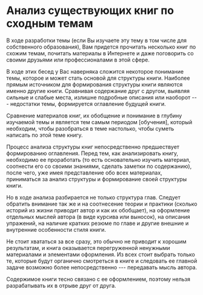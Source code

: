 
# Анализ существующих книг по сходным темам

В ходе разработки темы (если Вы изучаете эту тему в том числе для
собственного образования), Вам придется прочитать несколько книг по
схожим темам, почитать материалы в Интернете и даже поговорить со
своими друзьями или профессионалами в этой сфере.

В ходе этих бесед у Вас наверняка сложится некоторое понимание темы,
которое и может стать основой для структуры книги.  Наиболее прямым
источником для формирования структуры книги являются именно другие
книги.  Сравнивая содержание друг с другом, выявляя сильные и слабые
места, излишне подробные описания или наоборот --- недостатки темы,
формируется оглавление будущей книги.

Сравнение материалов книг, их обобщение и понимание в глубину
изучаемой темы и является тем самым периодом [обучения], который
необходим, чтобы разобраться в теме настолько, чтобы суметь написать
по этой теме книгу.

Процесс анализа структуры книг непосредственно предшествует
формированию оглавления.  Перед тем, как анализировать книгу,
необходимо ее проработать (то есть основательно изучить материал,
соотнести его со своими знаниями, сделать заметки по содержанию),
после чего, уже имея представление обо всех материалах, приниматься за
анализ структуры и формирование своей структуры книги.

Но в ходе анализа разбирается не только структура глав.  Следует
обратить внимание так же и на соотнесение теории и практики (сколько
историй из жизни приводит автор и как их обобщает), на оформление
отдельных мыслей автора (в виде курсива или выносок), на описания
упражений, на наличие кратких резюме по главе и другие внешние и
внутренние особенности стиля книги.

Не стоит хвататься за все сразу, это обычно не приводит к хорошим
результатам, и книга оказывается перегруженной ненужными материалами и
элементами оформления.  Из всех стоит выбрать только те, которые будут
органично смотреться в книге и следовать ее главной задаче возможно
более непосредственно --- передавать мысль автора.

Содержимое книги тесно связано с ее оформлением, поэтому нельзя
разрабатывать их в отрыве друг от друга.
